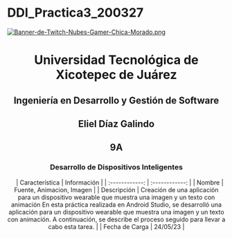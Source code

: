 # DDI_Practica3_200327

[![Banner-de-Twitch-Nubes-Gamer-Chica-Morado.png](https://i.postimg.cc/15q3LFXF/Banner-de-Twitch-Nubes-Gamer-Chica-Morado.png)](https://postimg.cc/MvzwBvyZ)

<div align="center">
  
# Universidad Tecnológica de Xicotepec de Juárez


## Ingeniería en Desarrollo y Gestión de Software
## Eliel Díaz Galindo 
## 9A
### Desarrollo de Dispositivos Inteligentes




&nbsp;
&nbsp;
|  Característica |  Información |
| :------------: | :------------: |
| Nombre | Fuente, Animacion, Imagen |
| Descripción  |  Creación de una aplicación para un dispositivo wearable que muestra una imagen y un texto con animación En esta práctica realizada en Android Studio, se desarrolló una aplicación para un dispositivo wearable que muestra una imagen y un texto con animación. A continuación, se describe el proceso seguido para llevar a cabo esta tarea. |
|  Fecha de Carga | 24/05/23  |

